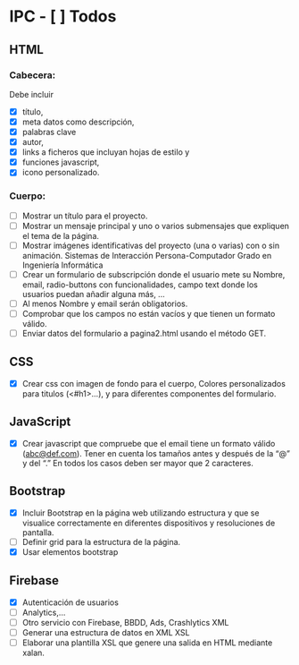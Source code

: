 # IPC - [ ] Todos
## HTML
### Cabecera:
Debe incluir 
- [x] título, 
- [x] meta datos como descripción,
- [x] palabras clave
- [x] autor, 
- [x] links a ficheros que incluyan hojas de estilo y 
- [x] funciones javascript, 
- [x] icono personalizado.

### Cuerpo:
- [ ] Mostrar un título para el proyecto.
- [ ] Mostrar un mensaje principal y uno o varios submensajes que
expliquen el tema de la página.
- [ ] Mostrar imágenes identificativas del proyecto (una o varias) con o
sin animación.
Sistemas de Interacción Persona-Computador Grado en Ingeniería Informática
- [ ] Crear un formulario de subscripción donde el usuario mete su
Nombre, email, radio-buttons con funcionalidades, campo text
donde los usuarios puedan añadir alguna más, …
- [ ] Al menos Nombre y email serán obligatorios.
- [ ] Comprobar que los campos no están vacíos y que tienen un formato
válido.
- [ ] Enviar datos del formulario a pagina2.html usando el método GET.
## CSS
- [x] Crear css con imagen de fondo para el cuerpo, Colores
personalizados para titulos (<#h1>...), y para diferentes componentes
del formulario.
## JavaScript
- [x] Crear javascript que compruebe que el email tiene un formato
válido (abc@def.com). Tener en cuenta los tamaños antes y
después de la “@” y del “.” En todos los casos deben ser mayor que
2 caracteres.
## Bootstrap
- [x] Incluir Bootstrap en la página web utilizando estructura y que se
visualice correctamente en diferentes dispositivos y resoluciones de
pantalla.
- [ ] Definir grid para la estructura de la página.
- [x] Usar elementos bootstrap
## Firebase
- [x] Autenticación de usuarios
- [ ] Analytics,…
- [ ] Otro servicio con Firebase, BBDD, Ads, Crashlytics
XML
- [ ] Generar una estructura de datos en XML
XSL
- [ ] Elaborar una plantilla XSL que genere una salida en HTML mediante
xalan.
